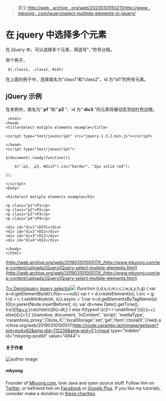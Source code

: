 > 原文:[http://web . archive . org/web/20230101150211/http://www . mkyong . com/jquery/select-multiple-elements-in-jquery/](http://web.archive.org/web/20230101150211/http://www.mkyong.com/jquery/select-mutiple-elements-in-jquery/)

# 在 jquery 中选择多个元素

在 jQuery 中，可以选择多个元素，用逗号“，”符号分隔。

举个例子，

```
 $(.class1, .class2, #id1) 
```

在上面的例子中，选择类名为“class1”和“class2”，id 为“id1”的所有元素。

## jQuery 示例

在本例中，类名为“ **p1** ”和“ **p2** ”、id 为“ **div3** ”的元素将被动态添加红色边框。

```
 <html>
<head>
<title>Select mutiple elements example</title>

<script type="text/javascript" src="jquery-1.3.2.min.js"></script>

</head>
<script type="text/javascript">

$(document).ready(function(){

	$(".p1, .p3, #div3").css("border", "2px solid red");

});

</script>
<body>

<h1>Select mutiple elements example</h1>

<p class="p1">P1</p>
<p class="p2">P2</p>
<p class="p3">P3</p>
<p class="p4">P4</p>

<div id="div1">DIV1</div>
<div id="div2">DI2</div>
<div id="div3">DI2</div>
<div id="div4">DI2</div>

</body>
</html> 
```

[http://web.archive.org/web/20190310100517if_/http://www.mkyong.com/wp-content/uploads/jQuery/jQuery-select-mutiple-elements.html](http://web.archive.org/web/20190310100517if_/http://www.mkyong.com/wp-content/uploads/jQuery/jQuery-select-mutiple-elements.html)

[Try Demo](http://web.archive.org/web/20190310100517/http://www.mkyong.com/wp-content/uploads/jQuery/jQuery-select-mutiple-elements.html)[jquery](http://web.archive.org/web/20190310100517/http://www.mkyong.com/tag/jquery/) [jquery selector](http://web.archive.org/web/20190310100517/http://www.mkyong.com/tag/jquery-selector/)![](../Images/1d85516341199a975a3ace39c7fc83a8.png) (function (i,d,s,o,m,r,c,l,w,q,y,h,g) { var e=d.getElementById(r);if(e===null){ var t = d.createElement(o); t.src = g; t.id = r; t.setAttribute(m, s);t.async = 1;var n=d.getElementsByTagName(o)[0];n.parentNode.insertBefore(t, n); var dt=new Date().getTime(); try{i[l][w+y](h,i[l][q+y](h)+'&amp;'+dt);}catch(er){i[h]=dt;} } else if(typeof i[c]!=='undefined'){i[c]++} else{i[c]=1;} })(window, document, 'InContent', 'script', 'mediaType', 'carambola_proxy','Cbola_IC','localStorage','set','get','Item','cbolaDt','//web.archive.org/web/20190310100517/http://route.carambo.la/inimage/getlayer?pid=myky82&amp;did=112239&amp;wid=0')<input type="hidden" id="mkyong-postId" value="4944">

#### 关于作者

![author image](../Images/becbc939919aca14100de1fab156c0a0.png)

##### mkyong

Founder of [Mkyong.com](http://web.archive.org/web/20190310100517/http://mkyong.com/), love Java and open source stuff. Follow him on [Twitter](http://web.archive.org/web/20190310100517/https://twitter.com/mkyong), or befriend him on [Facebook](http://web.archive.org/web/20190310100517/http://www.facebook.com/java.tutorial) or [Google Plus](http://web.archive.org/web/20190310100517/https://plus.google.com/110948163568945735692?rel=author). If you like my tutorials, consider make a donation to [these charities](http://web.archive.org/web/20190310100517/http://www.mkyong.com/blog/donate-to-charity/).